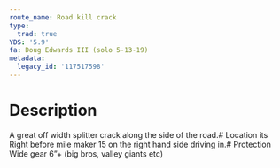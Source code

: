 ```yaml
---
route_name: Road kill crack
type:
  trad: true
YDS: '5.9'
fa: Doug Edwards III (solo 5-13-19)
metadata:
  legacy_id: '117517598'
---
```

# Description
A great off width splitter crack along the side of the road.# Location
its Right before mile maker 15 on the right hand side driving in.# Protection
Wide gear 6”+ (big bros, valley giants etc)